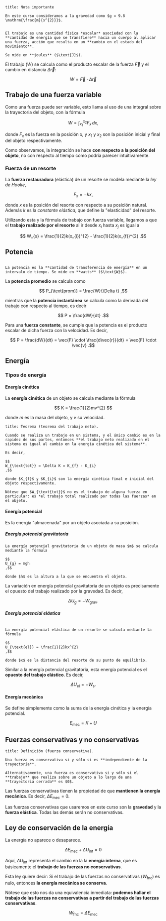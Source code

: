 ```ad-important
title: Nota importante

En este curso consideramos a la gravedad como $g = 9.8 \mathrm{\frac{m}{s^{2}}}$.

```

```ad-definition

El trabajo es una cantidad física *escalar* asociedad con la **cantidad de energía que se transfiere** hacia un cuerpo al aplicar una fuerza, acción que resulta en un **cambio en el estado del movimiento**.

Se mide en **joules** ($\text{J}$).

```

El trabajo ($W$) se calcula como el producto escalar de la fuerza $\vec{F}$ y el cambio en distancia $\Delta \vec{r}$:

$$
W = \vec{F} \cdot \Delta \vec{r}
$$

## Trabajo de una fuerza variable

Como una fuerza puede ser variable, esto llama al uso de una integral sobre la trayectoria del objeto, con la fórmula

$$
W = \int_{x_{1}}^{x_{2}} F_{x} \, dx
,$$

donde $F_{x}$ es la fuerza en la posición $x$, y $x_{1}$ y $x_{2}$ son la posición inicial y final del objeto respectivamente.

Como observamos, la integración se hace **con respecto a la posición del objeto**, no con respecto al tiempo como podría parecer intuitivamente.

### Fuerza de un resorte

La **fuerza restauradora** (elástica) de un resorte se modela mediante la *ley de Hooke*,

$$
F_{x} = -kx
,$$

donde $x$ es la posición del resorte con respecto a su posición natural. Además $k$ es la *constante elástica*, que define la "elasticidad" del resorte.

Utilizando esta y la fórmula de trabajo con fuerza variable, llegamos a que el **trabajo realizado por el resorte** al ir desde $x_{i}$ hasta $x_{j}$ es igual a

$$
W_{s} = \frac{1}{2}k(x_{i})^{2} - \frac{1}{2}k(x_{f})^{2}
.$$

## Potencia

```ad-definition

La potencia es la **cantidad de transferencia de energía** en un intervalo de tiempo. Se mide en **watts** ($\text{W}$).

```

La **potencia promedio** se calcula como

$$
P_{\text{prom}} = \frac{W}{\Delta t}
,$$

mientras que la **potencia instantánea** se calcula como la derivada del trabajo con respecto al tiempo, es decir

$$
P = \frac{dW}{dt}
.$$

Para una **fuerza constante**, se cumple que la potencia es el producto escalar de dicha fuerza con la velocidad. Es decir,

$$
P = \frac{dW}{dt} = \vec{F} \cdot \frac{d\vec{r}}{dt} = \vec{F} \cdot \vec{v}
.$$

## Energía

### Tipos de energía

#### Energía cinética

La **energía cinética** de un objeto se calcula mediante la fórmula

$$
K = \frac{1}{2}mv^{2}
$$

donde $m$ es la masa del objeto, y $v$ su velocidad.

```ad-theorem
title: Teorema (teorema del trabajo neto).

Cuando se realiza un trabajo en un sistema, y el único cambio es en la rapidez de sus partes, entonces **el trabajo neto realizado en el sistema es igual al cambio en la energía cinética del sistema**.

Es decir,

$$
W_{\text{tot}} = \Delta K = K_{f} - K_{i}
,$$

donde $K_{f}$ y $K_{i}$ son la energía cinética final e inicial del objeto respectivamente.

Nótese que $W_{\text{tot}}$ no es el trabajo de alguna fuerza en particular: es *el trabajo total realizado por todas las fuerzas* en el objeto.

```

#### Energía potencial

Es la energía "almacenada" por un objeto asociada a su posición.

##### Energía potencial gravitatoria

```ad-definition
La energía potencial gravitatoria de un objeto de masa $m$ se calcula mediante la fórmula

$$
U_{g} = mgh
,$$

donde $h$ es la altura a la que se encuentra el objeto.

```

La variación en energía potencial gravitatoria de un objeto es precisamente el opuesto del trabajo realizado por la gravedad. Es decir,

$$
\Delta U_{g} = -W_{\text{grav}}
.$$

##### Energía potencial elástica

```ad-definition

La energía potencial elástica de un resorte se calcula mediante la fórmula

$$
U_{\text{el}} = \frac{1}{2}kx^{2}
,$$

donde $x$ es la distancia del resorte de su punto de equilibrio.
```

Similar a la energía potencial gravitatoria, esta energía potencial es el **opuesto del trabajo elástico**. Es decir,

$$
\Delta U_{\text{el}} = - W_{\text{s}}
.$$


#### Energía mecánica

Se define simplemente como la suma de la energía cinética y la energía potencial.

$$
E_{\text{mec}} = K + U
$$

## Fuerzas conservativas y no conservativas

```ad-definition
title: Definición (fuerza conservativa).

Una fuerza es conservativa si y sólo si es **independiente de la trayectoria**.

Alternativamente, una fuerza es conservativa si y sólo si el **trabajo** que realiza sobre un objeto a lo largo de una **trayectoria cerrada** es $0$.

```

Las fuerzas conservativas tienen la propiedad de que **mantienen la energía mecánica**. Es decir, $\Delta E_{\text{mec}} = 0$.

Las fuerzas conservativas que usaremos en este curso son la **gravedad** y la **fuerza elástica**. Todas las demás serán no conservativas.

## Ley de conservación de la energía

La energía no aparece o desaparece.

$$
\Delta E_{\text{mec}} + \Delta U_{\text{int}} = 0
$$

Aquí, $\Delta U_{\text{int}}$ representa el cambio en la la **energía interna**, que es básicamente el **trabajo de las fuerzas no conservativas**.

Esta ley quiere decir: Si el trabajo de las fuerzas no conservativas ($W_{\text{fnc}}$) es nulo, entonces **la energía mecánica se conserva**.

Nótese que esto nos da una equivalencia inmediata: **podemos hallar el trabajo de las fuerzas no conservativas a partir del trabajo de las fuerzas conservativas**.

$$
W_{\text{fnc}} = \Delta E_{\text{mec}}
$$
